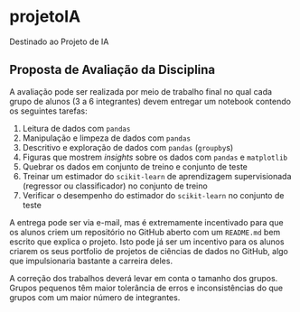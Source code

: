 # projetoIA
Destinado ao Projeto de IA

## Proposta de Avaliação da Disciplina

A avaliação pode ser realizada por meio de trabalho final no qual cada grupo de alunos (3 a 6 integrantes) devem entregar um notebook contendo os seguintes tarefas:

1. Leitura de dados com `pandas`
2. Manipulação e limpeza de dados com `pandas`
3. Descritivo e exploração de dados com `pandas` (`groupby`s)
4. Figuras que mostrem *insights* sobre os dados com `pandas` e `matplotlib`
5. Quebrar os dados em conjunto de treino e conjunto de teste
6. Treinar um estimador do `scikit-learn` de aprendizagem supervisionada (regressor ou classificador) no conjunto de treino
7. Verificar o desempenho do estimador do `scikit-learn` no conjunto de teste

A entrega pode ser via e-mail, mas é extremamente incentivado para que os alunos criem um repositório no GitHub aberto com um `README.md` bem escrito que explica o projeto. Isto pode já ser um incentivo para os alunos criarem os seus portfolio de projetos de ciências de dados no GitHub, algo que impulsionaria bastante a carreira deles.

A correção dos trabalhos deverá levar em conta o tamanho dos grupos. Grupos pequenos têm maior tolerância de erros e inconsistências do que grupos com um maior número de integrantes.
